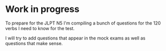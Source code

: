# Work in progress

To prepare for the JLPT N5 I'm compiling a bunch of questions for the 120 verbs I need to know for the test. 

I will try to add questions that appear in the mock exams as well as questions that make sense.
